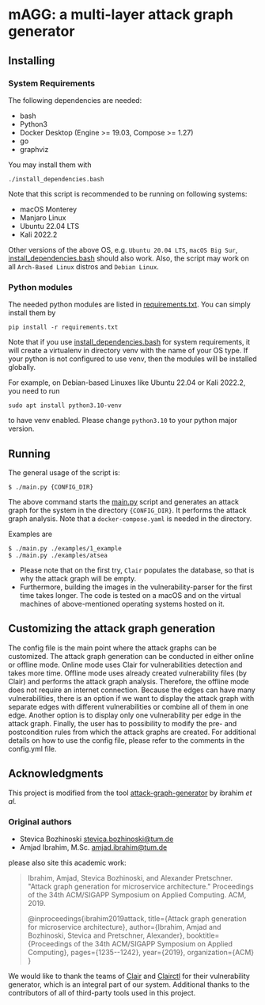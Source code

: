 # mAGG: a multi-layer attack graph generator

## Installing

### System Requirements

The following dependencies are needed:

* bash
* Python3
* Docker Desktop (Engine >= 19.03, Compose >= 1.27)
* go
* graphviz

You may install them with 
```
./install_dependencies.bash
```
Note that this script is recommended to be running on following systems:

* macOS Monterey
* Manjaro Linux
* Ubuntu 22.04 LTS
* Kali 2022.2

Other versions of the above OS, e.g. `Ubuntu 20.04 LTS`, `macOS Big Sur`, 
[install_dependencies.bash](install_dependencies.bash) should also work. 
Also, the script may work on all `Arch-Based Linux` distros and `Debian Linux`.

### Python modules
The needed python modules are listed in [requirements.txt](requirements.txt). You can simply install them by 
```
pip install -r requirements.txt
```

Note that if you use [install_dependencies.bash](install_dependencies.bash) for system requirements,
it will create a virtualenv in directory venv with the name of your OS type. 
If your python is not configured to use venv,
then the modules will be installed globally.

For example, on Debian-based Linuxes like Ubuntu 22.04 or Kali 2022.2, you need to run
```
sudo apt install python3.10-venv
```
to have venv enabled. Please change ```python3.10``` to your python major version.


## Running

The general usage of the script is:

```
$ ./main.py {CONFIG_DIR}
```

The above command starts the [main.py](main.py) script and generates an attack graph for the system in the directory
`{CONFIG_DIR}`. 
It performs the attack graph analysis. Note that a `docker-compose.yaml` is needed in the directory.

Examples are
```
$ ./main.py ./examples/1_example
$ ./main.py ./examples/atsea
```

* Please note that on the first try, `Clair` populates the database, so that is why the attack graph will be empty. 
* Furthermore, building the images in the vulnerability-parser for the first time takes longer. The code is tested
on a macOS and on the virtual machines of above-mentioned operating systems hosted on it.

## Customizing the attack graph generation

The config file is the main point where the attack graphs can be customized. 
The attack graph generation can be conducted in either online or offline mode. 
Online mode uses Clair for vulnerabilities detection and takes more time. 
Offline mode uses already created vulnerability files (by Clair) and performs the attack graph analysis. 
Therefore, the offline mode does not require an internet connection. Because the edges can have many vulnerabilities, 
there is an option if we want to display the attack graph with separate edges with different vulnerabilities 
or combine all of them in one edge. Another option is to display only one vulnerability per edge in the attack graph. 
Finally, the user has to possibility to modify the pre- and postcondition rules 
from which the attack graphs are created. For additional details on how to use the config file, please refer to 
the comments in the config.yml file.

## Acknowledgments

This project is modified from the tool [attack-graph-generator](https://github.com/tum-i4/attack-graph-generator)
by ibrahim *et al.*

### Original authors
* Stevica Bozhinoski stevica.bozhinoski@tum.de
* Amjad Ibrahim, M.Sc. amjad.ibrahim@tum.de

please also site this academic work: 

> Ibrahim, Amjad, Stevica Bozhinoski, and Alexander Pretschner.
> "Attack graph generation for microservice architecture."
> Proceedings of the 34th ACM/SIGAPP Symposium on Applied Computing. ACM, 2019.
> 
> @inproceedings{ibrahim2019attack,
title={Attack graph generation for microservice architecture},
author={Ibrahim, Amjad and Bozhinoski, Stevica and Pretschner, Alexander},
booktitle={Proceedings of the 34th ACM/SIGAPP Symposium on Applied Computing},
pages={1235--1242},
year={2019},
organization={ACM}
> }

We would like to thank the teams of [Clair](https://github.com/coreos/clair) 
and [Clairctl](https://github.com/jgsqware/clairctl) for their vulnerability generator,
which is an integral part of our system.
Additional thanks to the contributors of all of third-party tools used in this project.

